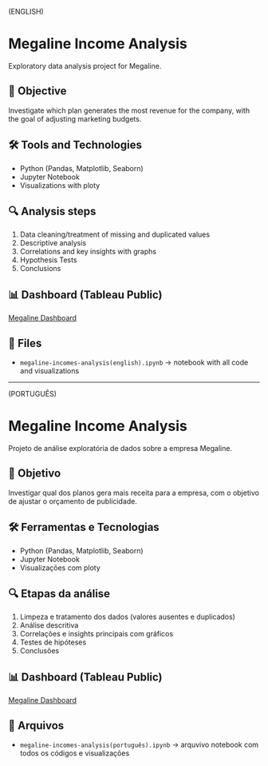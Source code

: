 (ENGLISH)

# Megaline Income Analysis 

Exploratory data analysis project for Megaline.

## 📌 Objective
Investigate which plan generates the most revenue for the company, with the goal of adjusting marketing budgets.

## 🛠️ Tools and Technologies
- Python (Pandas, Matplotlib, Seaborn)
- Jupyter Notebook
- Visualizations with ploty

## 🔍 Analysis steps
1. Data cleaning/treatment of missing and duplicated values
2. Descriptive analysis
3. Correlations and key insights with graphs 
4. Hypothesis Tests
5. Conclusions

## 📊 Dashboard (Tableau Public)
[Megaline Dashboard](https://public.tableau.com/app/profile/pedro.bocchini/viz/megaline-dashboard/Painel1?publish=yes)

## 📁 Files
- `megaline-incomes-analysis(english).ipynb` → notebook with all code and visualizations

__________________________________________________________________________________________________________________________________________________________________________________________________________________
(PORTUGUÊS)

# Megaline Income Analysis 

Projeto de análise exploratória de dados sobre a empresa Megaline.

## 📌 Objetivo
Investigar qual dos planos gera mais receita para a empresa, com o objetivo de ajustar o orçamento de publicidade.

## 🛠️ Ferramentas e Tecnologias
- Python (Pandas, Matplotlib, Seaborn)
- Jupyter Notebook
- Visualizações com ploty

## 🔍 Etapas da análise
1. Limpeza e tratamento dos dados (valores ausentes e duplicados)
2. Análise descritiva
3. Correlações e insights principais com gráficos
4. Testes de hipóteses
5. Conclusões

## 📊 Dashboard (Tableau Public)
[Megaline Dashboard](https://public.tableau.com/app/profile/pedro.bocchini/viz/megaline-dashboard/Painel1?publish=yes)

## 📁 Arquivos
- `megaline-incomes-analysis(português).ipynb` → arquvivo notebook com todos os códigos e visualizações
